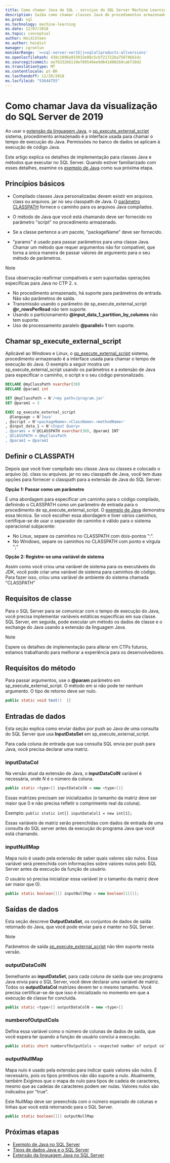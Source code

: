 ```yaml
---
title: Como chamar Java de SQL - serviços do SQL Server Machine Learning
description: Saiba como chamar classes Java de procedimentos armazenados do SQL Server usando a extensão no SQL Server 2019 da linguagem de programação Java.
ms.prod: sql
ms.technology: machine-learning
ms.date: 12/07/2018
ms.topic: conceptual
author: HeidiSteen
ms.author: heidist
manager: cgronlun
monikerRange: '>=sql-server-ver15||=sqlallproducts-allversions'
ms.openlocfilehash: 438c1096a933932e08c5cbf21722ba75874bb1dc
ms.sourcegitcommit: ee76332b6119ef89549ee9d641d002b9cabf20d2
ms.translationtype: MT
ms.contentlocale: pt-BR
ms.lasthandoff: 12/20/2018
ms.locfileid: "53644755"
---
```

# <a name="how-to-call-java-from-sql-server-2019-preview"></a>Como chamar Java da visualização do SQL Server de 2019

Ao usar o [extensão da linguagem Java](extension-java.md), o [sp_execute_external_script](https://docs.microsoft.com/sql/relational-databases/system-stored-procedures/sp-execute-external-script-transact-sql) sistema, procedimento armazenado é a interface usada para chamar o tempo de execução do Java. Permissões no banco de dados se aplicam à execução de código Java.

Este artigo explica os detalhes de implementação para classes Java e métodos que executar no SQL Server. Quando estiver familiarizado com esses detalhes, examine os [exemplo de Java](java-first-sample.md) como sua próxima etapa.

## <a name="basic-principles"></a>Princípios básicos

* Compilado classes Java personalizadas devem existir em arquivos. class ou arquivos. jar no seu classpath de Java. O [parâmetro CLASSPATH](#set-classpath) fornece o caminho para os arquivos Java compilados. 

* O método de Java que você está chamando deve ser fornecido no parâmetro "script" no procedimento armazenado.

* Se a classe pertence a um pacote, "packageName" deve ser fornecido.

* "params" é usado para passar parâmetros para uma classe Java. Chamar um método que requer argumentos não for compatível, que torna a única maneira de passar valores de argumento para o seu método de parâmetros. 

> [!Note]
> Essa observação reafirmar compatíveis e sem suportadas operações específicas para Java no CTP 2. x.
> * No procedimento armazenado, há suporte para parâmetros de entrada. Não são parâmetros de saída.
> * Transmissão usando o parâmetro de sp_execute_external_script **@r_rowsPerRead** não tem suporte.
> * Usando o particionamento **@input_data_1_partition_by_columns** não tem suporte.
> * Uso de processamento paralelo  **@parallel= 1** tem suporte.

## <a name="call-spexecuteexternalscript"></a>Chamar sp_execute_external_script

Aplicável ao Windows e Linux, o [sp_execute_external_script](https://docs.microsoft.com/sql/relational-databases/system-stored-procedures/sp-execute-external-script-transact-sql) sistema, procedimento armazenado é a interface usada para chamar o tempo de execução do Java. O exemplo a seguir mostra um sp_execute_external_script usando os parâmetros e a extensão de Java para especificar o caminho, o script e o seu código personalizado.

```sql
DECLARE @myClassPath nvarchar(30)
DECLARE @param1 int

SET @myClassPath = N'/<my path>/program.jar'
SET @param1 = 3

EXEC sp_execute_external_script
  @language = N'Java'
, @script = N'<packageName>.<ClassName>.<methodName>'
, @input_data_1 = N'<Input Query>
, @params = N'@CLASSPATH nvarchar(30), @param1 INT'
, @CLASSPATH = @myClassPath
, @param1 = @param1
```

<a name="set-classpath"></a>

## <a name="set-classpath"></a>Definir o CLASSPATH

Depois que você tiver compilado seu classe Java ou classes e colocado o arquivo (s). class ou arquivos. jar no seu classpath de Java, você tem duas opções para fornecer o classpath para a extensão de Java do SQL Server:

**Opção 1: Passar como um parâmetro**

É uma abordagem para especificar um caminho para o código compilado, definindo o CLASSPATH como um parâmetro de entrada para o procedimento de sp_execute_external_script. O [exemplo de Java](java-first-sample.md#call-method) demonstra essa técnica. Se você escolher essa abordagem e tiver vários caminhos, certifique-se de usar o separador de caminho é válido para o sistema operacional subjacente:

* No Linux, separe os caminhos no CLASSPATH com dois-pontos ":".
* No Windows, separe os caminhos no CLASSPATH com ponto e vírgula ";"

**Opção 2: Registre-se uma variável de sistema**

Assim como você criou uma variável de sistema para os executáveis do JDK, você pode criar uma variável de sistema para caminhos de código. Para fazer isso, criou uma variável de ambiente do sistema chamada "CLASSPATH"

## <a name="class-requirements"></a>Requisitos de classe

Para o SQL Server para se comunicar com o tempo de execução do Java, você precisa implementar variáveis estáticas específicas em sua classe. SQL Server, em seguida, pode executar um método os dados de classe e o exchange do Java usando a extensão da linguagem Java.

> [!Note]
> Espere os detalhes de implementação para alterar em CTPs futuros, estamos trabalhando para melhorar a experiência para os desenvolvedores.

## <a name="method-requirements"></a>Requisitos do método
Para passar argumentos, use o **@param** parâmetro em sp_execute_external_script. O método em si não pode ter nenhum argumento. O tipo de retorno deve ser nulo.  

```java
public static void test()  {}
```

## <a name="data-inputs"></a>Entradas de dados 

Esta seção explica como enviar dados por push ao Java de uma consulta do SQL Server que usa **InputDataSet** em sp_execute_external_script.

Para cada coluna de entrada que sua consulta SQL envia por push para Java, você precisa declarar uma matriz.

### <a name="inputdatacol"></a>inputDataCol

Na versão atual da extensão de Java, o **inputDataColN** variável é necessária, onde *N* é o número da coluna. 

```java
public static <type>[] inputDataColN = new <type>[1]
```

Essas matrizes precisam ser inicializados (o tamanho da matriz deve ser maior que 0 e não precisa refletir o comprimento real da coluna).

Exemplo: `public static int[] inputDataCol1 = new int[1];`

Essas variáveis de matriz serão preenchidas com dados de entrada de uma consulta do SQL server antes da execução do programa Java que você está chamando.

### <a name="inputnullmap"></a>inputNullMap

Mapa nulo é usado pela extensão de saber quais valores são nulos. Essa variável será preenchida com informações sobre valores nulos pelo SQL Server antes da execução da função de usuário.

O usuário só precisa inicializar essa variável (e o tamanho da matriz deve ser maior que 0).

```java
public static boolean[][] inputNullMap = new boolean[1][1];
```

## <a name="data-outputs"></a>Saídas de dados 

Esta seção descreve **OutputDataSet**, os conjuntos de dados de saída retornado do Java, que você pode enviar para e manter no SQL Server.

> [!Note]
> Parâmetros de saída [sp_execute_external_script](https://docs.microsoft.com/sql/relational-databases/system-stored-procedures/sp-execute-external-script-transact-sql) não têm suporte nesta versão.

### <a name="outputdatacoln"></a>outputDataColN

Semelhante ao **inputDataSet**, para cada coluna de saída que seu programa Java envia para o SQL Server, você deve declarar uma variável de matriz. Todos os **outputDataCol** matrizes devem ter o mesmo tamanho. Você precisa certificar-se de que isso é inicializado no momento em que a execução de classe for concluída.

```java
public static <type>[] outputDataColN = new <type>[]
```

### <a name="numberofoutputcols"></a>numberofOutputCols

Defina essa variável como o número de colunas de dados de saída, que você espera ter quando a função de usuário conclui a execução.

```java
public static short numberofOutputCols = <expected number of output columns>;
```

### <a name="outputnullmap"></a>outputNullMap

Mapa nulo é usado pela extensão para indicar quais valores são nulos. É necessário, pois os tipos primitivos não dão suporte a nulo. Atualmente, também Exigimos que o mapa de nulo para tipos de cadeia de caracteres, mesmo que as cadeias de caracteres podem ser nulas. Valores nulos são indicados por "true".

Este NullMap deve ser preenchida com o número esperado de colunas e linhas que você está retornando para o SQL Server.

```java
public static boolean[][] outputNullMap
```
<a name="create-external-library"></a>


## <a name="next-steps"></a>Próximas etapas

+ [Exemplo de Java no SQL Server](java-first-sample.md)
+ [Tipos de dados Java e o SQL Server](java-sql-datatypes.md)
+ [Extensão da linguagem Java no SQL Server](extension-java.md)
